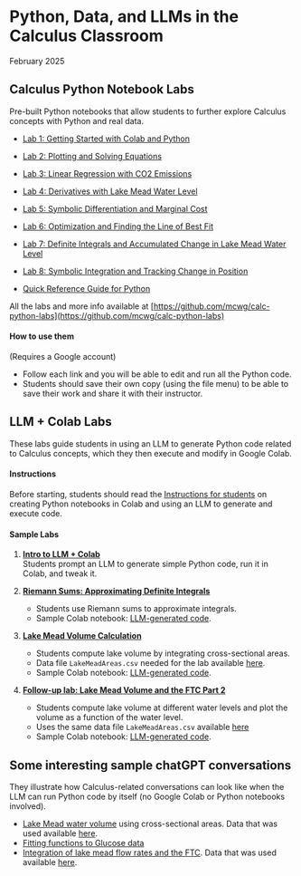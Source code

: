 # Python, Data, and LLMs in the Calculus Classroom

February 2025

##  Calculus Python Notebook Labs

Pre-built Python notebooks that allow students to further explore Calculus concepts with Python and real data.
<!-- Labs to help students further explore calculus with Python and integrate data science into the calculus course. They are interactive Jupyter notebooks that allow students experiment, explore concepts, and summarize results. -->
<!-- These labs use Python as an additional tool for integrating data science into calculus and further exploring calculus. They are a collection of interactive Jupyter notebooks intended as a set of labs to accompany a calculus course. Each interactive Jupyter notebook is a "virtual laboratory" where students experiment and explore concepts from calculus and summarize their results.  -->

* [Lab 1: Getting Started with Colab and Python ](https://colab.research.google.com/github/mcwg/calc-python-labs/blob/main/Lab1-Getting-Started-with-Colab-Python.ipynb)

* [Lab 2: Plotting and Solving Equations](https://colab.research.google.com/github/mcwg/calc-python-labs/blob/main/Lab2-Plotting-and-Solving-Equations.ipynb)

* [Lab 3: Linear Regression with CO2 Emissions](https://colab.research.google.com/github/mcwg/calc-python-labs/blob/main/Lab3-Linear-Regression.ipynb)

* [Lab 4: Derivatives with Lake Mead Water Level](https://colab.research.google.com/github/mcwg/calc-python-labs/blob/main/Lab4-Derivatives-with-Water-Level.ipynb)

* [Lab 5: Symbolic Differentiation and Marginal Cost](https://colab.research.google.com/github/mcwg/calc-python-labs/blob/main/Lab5-Symbolic-Differentiation-Marginal-Cost.ipynb)

* [Lab 6: Optimization and Finding the Line of Best Fit](https://colab.research.google.com/github/mcwg/calc-python-labs/blob/main/Lab6-Optimization.ipynb)

* [Lab 7: Definite Integrals and Accumulated Change in Lake Mead Water Level](https://colab.research.google.com/github/mcwg/calc-python-labs/blob/main/Lab7-Definite-Integrals-and-Accumulated-Change.ipynb)

* [Lab 8: Symbolic Integration and Tracking Change in Position](https://colab.research.google.com/github/mcwg/calc-python-labs/blob/main/Lab8-Symbolic-Integration.ipynb)

* [Quick Reference Guide for Python](https://colab.research.google.com/github/mcwg/calc-python-labs/blob/main/Python-Quick-Reference.ipynb)

All the labs and more info available at [https://github.com/mcwg/calc-python-labs](https://github.com/mcwg/calc-python-labs)

#### How to use them

(Requires a Google account)

<!-- *  Open one of the labs and press the `open in colab` button at the top.  -->
*  Follow each link and you will be able to edit and run all the Python code.
*  Students should save their own copy (using the file menu) to be able to save their work and share it with their instructor.



## LLM + Colab Labs  

These labs guide students in using an LLM to generate Python code related to Calculus concepts, which they then execute and modify in Google Colab.

####  Instructions  
Before starting, students should read the [Instructions for students](InstructionsColab-LLM-Labs.pdf) on creating Python notebooks in Colab and using an LLM to generate and execute code.

#### Sample Labs  

1. **[Intro to LLM + Colab](LabAsst1.pdf)**  
   Students prompt an LLM to generate simple Python code, run it in Colab, and tweak it.

2. **[Riemann Sums: Approximating Definite Integrals](RiemannSumsLeft.pdf)**  
   - Students use Riemann sums to approximate integrals.
   - Sample Colab notebook: [LLM-generated code](https://colab.research.google.com/drive/1X6BBo_qZ7Cr-XCIsVlHoymoHsRWud6hz).

3. **[Lake Mead Volume Calculation](LakeMeadVolume1.pdf)**  
   - Students compute lake volume by integrating cross-sectional areas.  
   - Data file `LakeMeadAreas.csv` needed for the lab available [here](LakeMeadAreas.csv).
   - Sample Colab notebook: [LLM-generated code](https://colab.research.google.com/drive/1cwhIjRmjjlCMvQP04uL4WMR-jq-Lb31-?usp=sharing).

4. **[Follow-up lab: Lake Mead Volume and the FTC Part 2](LakeMeadVolume2.pdf)**  
   - Students compute lake volume at different water levels and plot the volume as a function of the water level.
   - Uses the same data file `LakeMeadAreas.csv` available [here](LakeMeadAreas.csv)
   - Sample Colab notebook: [LLM-generated code](https://colab.research.google.com/drive/1cwhIjRmjjlCMvQP04uL4WMR-jq-Lb31-?usp=sharing).

<!-- 
Labs in which students are instructed to prompt an LLM to produce Python code related to Calculus concepts and then run it and tweak it in Colab.

*  [Instructions for students](InstructionsColab-LLM-Labs.pdf) about creating Python notebooks in Colab and asking an LLM to produce Python code to run in them.

#### Sample labs
*  [1st Lab](LabAsst1.pdf) in which students ask an LLM for simple Python code and run it in Colab.
*  [Riemann sums to approximate a definite integral](RiemannSumsLeft.pdf)
    - Sample [LLM-generated code](https://colab.research.google.com/drive/1X6BBo_qZ7Cr-XCIsVlHoymoHsRWud6hz) (opens un in Google Colab).
*  [Lake Mead volume](LakeMeadVolume1.pdf) by integrating cross dection areas by altitude
    - [Follow-up lab](LakeMeadVolume2.pdf) about FTC part 2 and finding then total volume at each altitude.
    - Sample [LLM generated code](https://colab.research.google.com/drive/1cwhIjRmjjlCMvQP04uL4WMR-jq-Lb31-?usp=sharing) (opens un in Google Colab).
 -->

##  Some interesting sample chatGPT conversations

They illustrate how Calculus-related conversations can look like when the LLM can run Python code by itself (no Google Colab or Python notebooks involved).

*  [Lake Mead water volume](https://chatgpt.com/share/67a39359-654c-800d-82dc-9a36fca26556) using cross-sectional areas. Data that was used available [here](2001-LakeMeadContourAreas.csv).
*  [Fitting functions to Glucose data](https://chatgpt.com/share/67a61eae-8a28-800d-8781-ae4515934743)
*  [Integration of lake mead flow rates and the FTC](https://chatgpt.com/share/67a619d4-cdec-800d-933d-0f7b56a10533). Data that was used available [here](lake-mead-rate.csv).
